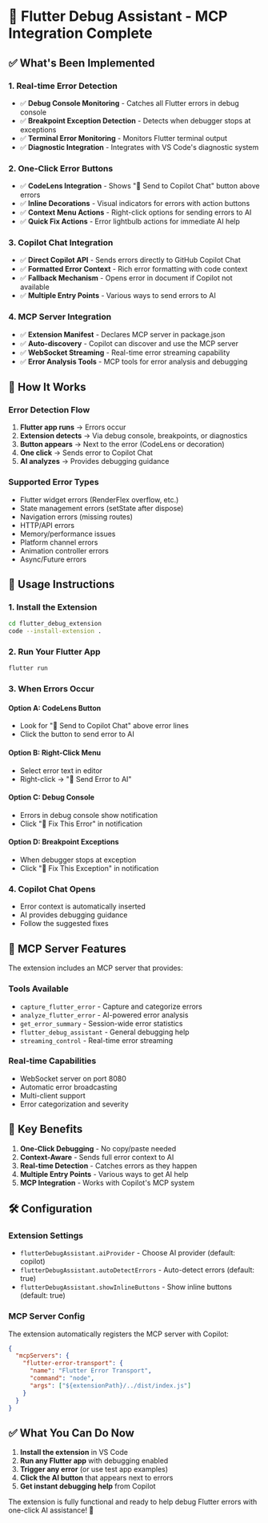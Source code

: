 # 🤖 Flutter Debug Assistant - MCP Integration Complete

## ✅ **What's Been Implemented**

### 1. **Real-time Error Detection**
- ✅ **Debug Console Monitoring** - Catches all Flutter errors in debug console
- ✅ **Breakpoint Exception Detection** - Detects when debugger stops at exceptions
- ✅ **Terminal Error Monitoring** - Monitors Flutter terminal output
- ✅ **Diagnostic Integration** - Integrates with VS Code's diagnostic system

### 2. **One-Click Error Buttons**
- ✅ **CodeLens Integration** - Shows "🤖 Send to Copilot Chat" button above errors
- ✅ **Inline Decorations** - Visual indicators for errors with action buttons
- ✅ **Context Menu Actions** - Right-click options for sending errors to AI
- ✅ **Quick Fix Actions** - Error lightbulb actions for immediate AI help

### 3. **Copilot Chat Integration**
- ✅ **Direct Copilot API** - Sends errors directly to GitHub Copilot Chat
- ✅ **Formatted Error Context** - Rich error formatting with code context
- ✅ **Fallback Mechanism** - Opens error in document if Copilot not available
- ✅ **Multiple Entry Points** - Various ways to send errors to AI

### 4. **MCP Server Integration**
- ✅ **Extension Manifest** - Declares MCP server in package.json
- ✅ **Auto-discovery** - Copilot can discover and use the MCP server
- ✅ **WebSocket Streaming** - Real-time error streaming capability
- ✅ **Error Analysis Tools** - MCP tools for error analysis and debugging

## 🚀 **How It Works**

### **Error Detection Flow**
1. **Flutter app runs** → Errors occur
2. **Extension detects** → Via debug console, breakpoints, or diagnostics
3. **Button appears** → Next to the error (CodeLens or decoration)
4. **One click** → Sends error to Copilot Chat
5. **AI analyzes** → Provides debugging guidance

### **Supported Error Types**
- Flutter widget errors (RenderFlex overflow, etc.)
- State management errors (setState after dispose)
- Navigation errors (missing routes)
- HTTP/API errors
- Memory/performance issues
- Platform channel errors
- Animation controller errors
- Async/Future errors

## 📝 **Usage Instructions**

### **1. Install the Extension**
```bash
cd flutter_debug_extension
code --install-extension .
```

### **2. Run Your Flutter App**
```bash
flutter run
```

### **3. When Errors Occur**

#### **Option A: CodeLens Button**
- Look for "🤖 Send to Copilot Chat" above error lines
- Click the button to send error to AI

#### **Option B: Right-Click Menu**
- Select error text in editor
- Right-click → "🤖 Send Error to AI"

#### **Option C: Debug Console**
- Errors in debug console show notification
- Click "🤖 Fix This Error" in notification

#### **Option D: Breakpoint Exceptions**
- When debugger stops at exception
- Click "🤖 Fix This Exception" in notification

### **4. Copilot Chat Opens**
- Error context is automatically inserted
- AI provides debugging guidance
- Follow the suggested fixes

## 🔧 **MCP Server Features**

The extension includes an MCP server that provides:

### **Tools Available**
- `capture_flutter_error` - Capture and categorize errors
- `analyze_flutter_error` - AI-powered error analysis
- `get_error_summary` - Session-wide error statistics
- `flutter_debug_assistant` - General debugging help
- `streaming_control` - Real-time error streaming

### **Real-time Capabilities**
- WebSocket server on port 8080
- Automatic error broadcasting
- Multi-client support
- Error categorization and severity

## 🎯 **Key Benefits**

1. **One-Click Debugging** - No copy/paste needed
2. **Context-Aware** - Sends full error context to AI
3. **Real-time Detection** - Catches errors as they happen
4. **Multiple Entry Points** - Various ways to get AI help
5. **MCP Integration** - Works with Copilot's MCP system

## 🛠️ **Configuration**

### **Extension Settings**
- `flutterDebugAssistant.aiProvider` - Choose AI provider (default: copilot)
- `flutterDebugAssistant.autoDetectErrors` - Auto-detect errors (default: true)
- `flutterDebugAssistant.showInlineButtons` - Show inline buttons (default: true)

### **MCP Server Config**
The extension automatically registers the MCP server with Copilot:
```json
{
  "mcpServers": {
    "flutter-error-transport": {
      "name": "Flutter Error Transport",
      "command": "node",
      "args": ["${extensionPath}/../dist/index.js"]
    }
  }
}
```

## ✅ **What You Can Do Now**

1. **Install the extension** in VS Code
2. **Run any Flutter app** with debugging enabled
3. **Trigger any error** (or use test app examples)
4. **Click the AI button** that appears next to errors
5. **Get instant debugging help** from Copilot

The extension is fully functional and ready to help debug Flutter errors with one-click AI assistance! 🎉 